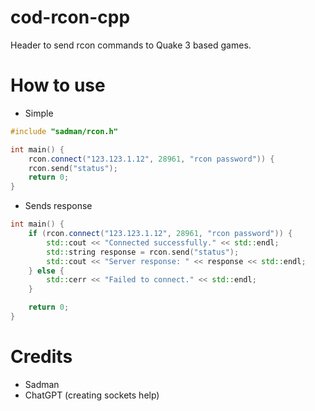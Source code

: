 # cod-rcon-cpp
Header to send rcon commands to Quake 3 based games.

# How to use

- Simple
```cpp
#include "sadman/rcon.h"

int main() {
    rcon.connect("123.123.1.12", 28961, "rcon password")) {
    rcon.send("status");
    return 0;
}
```

- Sends response
```cpp
int main() {
    if (rcon.connect("123.123.1.12", 28961, "rcon password")) {
        std::cout << "Connected successfully." << std::endl;
        std::string response = rcon.send("status");
        std::cout << "Server response: " << response << std::endl;
    } else {
        std::cerr << "Failed to connect." << std::endl;
    }

    return 0;
}
```

# Credits
- Sadman
- ChatGPT (creating sockets help)
